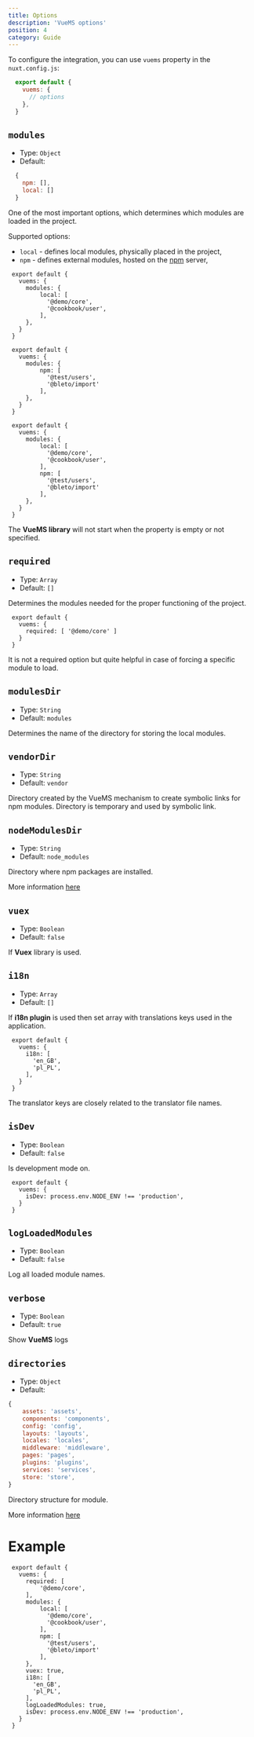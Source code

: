 ```yaml
---
title: Options
description: 'VueMS options'
position: 4
category: Guide
---
```


To configure the integration, you can use `vuems` property in the `nuxt.config.js`:

```javascript [nuxt.config.js]
  export default {
    vuems: {
      // options
    },
  }
```

## `modules`

- Type: `Object`
- Default:
```javascript
  {
    npm: [],
    local: []
  }
```

One of the most important options, which determines which modules are loaded in the project.<br>

Supported options:
 - `local` - defines local modules, physically placed in the project,
 - `npm` - defines external modules, hosted on the [npm][npm] server,

<code-group>
  <code-block label="Local" active>

 ```javascript{}[nuxt.config.js]
  export default {
    vuems: {
      modules: {
          local: [
            '@demo/core',
            '@cookbook/user',
          ],
      },
    }
  }
  ```

  </code-block>
  <code-block label="Npm">

 ```javascript{}[nuxt.config.js]
  export default {
    vuems: {
      modules: {
          npm: [
            '@test/users',
            '@bleto/import'
          ],
      },
    }
  }
  ```

  </code-block>
  <code-block label="Both">

 ```javascript{}[nuxt.config.js]
  export default {
    vuems: {
      modules: {
          local: [
            '@demo/core',
            '@cookbook/user',
          ],
          npm: [
            '@test/users',
            '@bleto/import'
          ],
      },
    }
  }
  ```

  </code-block>
</code-group>

<alert type="info">
  The <b>VueMS library</b> will not start when the property is empty or not specified.
</alert>

## `required`

- Type: `Array`
- Default: `[]`

Determines the modules needed for the proper functioning of the project.

 ```javascript[nuxt.config.js]
  export default {
    vuems: {
      required: [ '@demo/core' ]
    }
  }
```

<alert type="info">
  It is not a required option but quite helpful in case of forcing a specific module to load.
</alert>


## `modulesDir`

- Type: `String`
- Default: `modules`

Determines the name of the directory for storing the local modules.


## `vendorDir`

- Type: `String`
- Default: `vendor`

Directory created by the VueMS mechanism to create symbolic links for npm modules.
Directory is temporary and used by symbolic link.


## `nodeModulesDir`

- Type: `String`
- Default: `node_modules`

Directory  where npm packages are installed.

<alert type="info">
  More information <a href="https://docs.npmjs.com/cli/v6/configuring-npm/folders" target="_blank">here</a>
</alert>


## `vuex`

- Type: `Boolean`
- Default: `false`

If **Vuex** library is used.

## `i18n`

- Type: `Array`
- Default: `[]`

If **i18n plugin** is used then set array with translations keys used in the application.

<code-group>
  <code-block label="Translation keys" active>

 ```javascript{}[nuxt.config.js]
  export default {
    vuems: {
      i18n: [
        'en_GB',
        'pl_PL',
      ],
    }
  }
  ```
  </code-block>
</code-group>

<alert type="info">
    The translator keys are closely related to the translator file names.
</alert>
<p align="center">
  <article-image src="examples/i18n-translations.png" alt="i18n translations files"/>
</p>

## `isDev`

- Type: `Boolean`
- Default: `false`

Is development mode on.

 ```javascript{}[nuxt.config.js]
  export default {
    vuems: {
      isDev: process.env.NODE_ENV !== 'production',
    }
  }
  ```

## `logLoadedModules`

- Type: `Boolean`
- Default: `false`

Log all loaded module names.

## `verbose`

- Type: `Boolean`
- Default: `true`

Show **VueMS** logs

## `directories`

- Type: `Object`
- Default:
```javascript
{
    assets: 'assets',
    components: 'components',
    config: 'config',
    layouts: 'layouts',
    locales: 'locales',
    middleware: 'middleware',
    pages: 'pages',
    plugins: 'plugins',
    services: 'services',
    store: 'store',
}
```
Directory structure for module.

<alert type="info">
  More information <a href="/module-info#directory-structure">here</a>
</alert>

# Example

 ```javascript{}[nuxt.config.js]
  export default {
    vuems: {
      required: [
          '@demo/core',
      ],
      modules: {
          local: [
            '@demo/core',
            '@cookbook/user',
          ],
          npm: [
            '@test/users',
            '@bleto/import'
          ],
      },
      vuex: true,
      i18n: [
        'en_GB',
        'pl_PL',
      ],
      logLoadedModules: true,
      isDev: process.env.NODE_ENV !== 'production',
    }
  }
  ```

[npm]: https://www.npmjs.com/
[dirs]: /module-info#directory-structure
